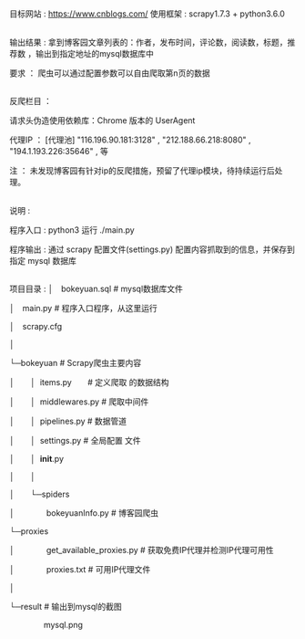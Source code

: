 ##  
目标网站 : https://www.cnblogs.com/ 
使用框架 : scrapy1.7.3 + python3.6.0
##  
输出结果 : 拿到博客园文章列表的：作者，发布时间，评论数，阅读数，标题，推荐数 ，输出到指定地址的mysql数据库中

要求 ： 爬虫可以通过配置参数可以自由爬取第n页的数据
## 
 
反爬栏目 ：

请求头伪造使用依赖库：Chrome 版本的 UserAgent

代理IP ： [代理池] "116.196.90.181:3128" , "212.188.66.218:8080" ,  "194.1.193.226:35646" , 等

注 ： 未发现博客园有针对ip的反爬措施，预留了代理ip模块，待持续运行后处理。


##  
说明 :
  
程序入口 : python3 运行 ./main.py
  
程序输出 : 通过 scrapy 配置文件(settings.py) 配置内容抓取到的信息，并保存到指定 mysql 数据库 

##   

项目目录 :
│&emsp;bokeyuan.sql  # mysql数据库文件
  
│&emsp;main.py       # 程序入口程序，从这里运行
  
│&emsp;scrapy.cfg
      
│
  
└─bokeyuan     # Scrapy爬虫主要内容
  
│&emsp;&emsp;│&nbsp;&nbsp;items.py&emsp;&emsp;# 定义爬取 的数据结构  

│&emsp;&emsp;│&nbsp;&nbsp;middlewares.py       # 爬取中间件  

│&emsp;&emsp;│&nbsp;&nbsp;pipelines.py         # 数据管道
  
│&emsp;&emsp;│&nbsp;&nbsp;settings.py          # 全局配置 文件  

│&emsp;&emsp;│&nbsp;&nbsp;__init__.py
  
│&emsp;&emsp;│
  
│&emsp;&emsp;└─spiders
  
│&emsp;&emsp;&emsp;&emsp;bokeyuanInfo.py  # 博客园爬虫
  
└─proxies  

│&emsp;&emsp;&emsp;&emsp;get_available_proxies.py  # 获取免费IP代理并检测IP代理可用性  

│&emsp;&emsp;&emsp;&emsp;proxies.txt  # 可用IP代理文件
  
│

└─result  # 输出到mysql的截图

&emsp;&emsp;&emsp;&emsp; mysql.png

##    